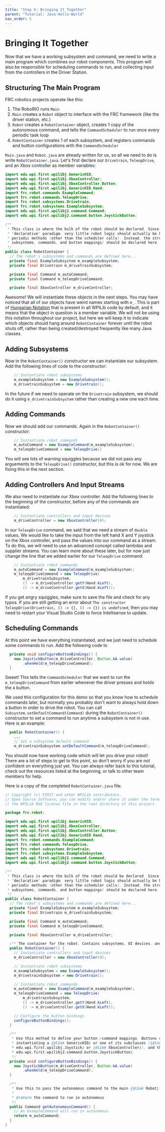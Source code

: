 ```yaml
---
title: "Step 5: Bringing It Together"
parent: "Tutorial: Java-Hello-World"
nav_order: 5
---
```

# Bringing It Together

Now that we have a working subsystem and command, we need to write a main program which combines our robot components. This program will also be responsible for scheduling commands to run, and collecting input from the controllers in the Driver Station.

## Structuring The Main Program

FRC robotics projects operate like this:

1. The RoboRIO runs ```Main```
2. ```Main``` creates a ```Robot``` object to interface with the FRC framework (like the driver station, etc.)
3. ```Robot``` creates a ```RobotContainer``` object, creates 1 copy of the autonomous command, and tells the ```CommandScheduler``` to run once every periodic task loop
4. ```RobotContainer``` creates 1 of each subsystem, and registers commands and button configurations with the ```CommandScheduler```

```Main.java``` and ```Robot.java``` are already written for us, so all we need to do is write ```RobotContainer.java```. Let's first declare our ```Drivetrain```, ```TeleopDrive```, and an Xbox controller as member variables:

```java
import edu.wpi.first.wpilibj.GenericHID;
import edu.wpi.first.wpilibj.XboxController;
import edu.wpi.first.wpilibj.XboxController.Button;
import edu.wpi.first.wpilibj.GenericHID.Hand;
import frc.robot.commands.ExampleCommand;
import frc.robot.commands.TeleopDrive;
import frc.robot.subsystems.Drivetrain;
import frc.robot.subsystems.ExampleSubsystem;
import edu.wpi.first.wpilibj2.command.Command;
import edu.wpi.first.wpilibj2.command.button.JoystickButton;

/**
 * This class is where the bulk of the robot should be declared. Since Command-based is a
 * "declarative" paradigm, very little robot logic should actually be handled in the {@link Robot}
 * periodic methods (other than the scheduler calls). Instead, the structure of the robot (including
 * subsystems, commands, and button mappings) should be declared here.
 */
public class RobotContainer {
  // The robot's subsystems and commands are defined here...
  private final ExampleSubsystem m_exampleSubsystem;
  private final Drivetrain m_drivetrainSubsystem;

  private final Command m_autoCommand;
  private final Command m_teleopDriveCommand;

  private final XboxController m_driveController;
```

Awesome! We will instantiate these objects in the next steps. You may have noticed that all of our objects have weird names starting with ```m_```. This is part of [Hungarian Notation](https://en.wikipedia.org/wiki/Hungarian_notation) that is present in all WPILib code by default, and it means that the object in question is a member variable. We will not be using this notation throughout our project, but here we will keep it to indicate which objects should hang around ```RobotContainer``` forever until the robot shuts off, rather than being created/destroyed frequently like many Java classes.

## Adding Subsystems

Now in the ```RobotContainer()``` constructor we can instantiate our subsystem. Add the following lines of code to the constructor:

```java
    // Instantiate robot subsystems
    m_exampleSubsystem = new ExampleSubsystem();
    m_drivetrainSubsystem = new Drivetrain();
```

In the future if we need to operate on the ```Drivetrain``` subsystem, we should do it using ```m_drivetrainSubsystem``` rather than creating a new one each time.

## Adding Commands

Now we should add our commands. Again in the ```RobotContainer()``` constructor:

```java
    // Instantiate robot commands
    m_autoCommand = new ExampleCommand(m_exampleSubsystem);
    m_teleopDriveCommand = new TeleopDrive()
```

You will see lots of warning squiggles because we did not pass any arguements to the ```TeleopDrive()``` constructor, but this is ok for now. We are fixing this in the next section.

## Adding Controllers And Input Streams

We also need to instantiate our Xbox controller. Add the following lines to the beginning of the constructor, before any of the commands are instantiated:

```java
    // Instantiate controllers and input devices
    m_driveController = new XboxController(0);
```

In our ```TeleopDrive``` command, we said that we need a stream of ```double``` values. We would like to take the input from the left hand X and Y joystick on the Xbox controller, and pass the values into our command as a stream. To do this, we will need to use an advanced concept called lambdas and supplier streams. You can learn more about these later, but for now just change the line that we added earlier for our ```TeleopDrive``` command:

```java
    // Instantiate robot commands
    m_autoCommand = new ExampleCommand(m_exampleSubsystem);
    m_teleopDriveCommand = new TeleopDrive(
        m_drivetrainSubsystem,
        () -> m_driveController.getY(Hand.kLeft),
        () -> m_driveController.getX(Hand.kLeft));
```

If you get angry squiggles, make sure to save the file and check for any typos. If you are still getting an error about ```The constructor TeleopDrive(Drivetrain, () -> {}, () -> {}) is undefined```, then you may need to restart your Visual Studio Code to force Intellisense to update.

## Scheduling Commands

At this point we have everything instantiated, and we just need to schedule some commands to run. Add the following code to 

```java
  private void configureButtonBindings() {
    new JoystickButton(m_driveController, Button.kA.value)
        .whenHeld(m_teleopDriveCommand);
  }
```

Sweet! This tells the ```CommandScheduler``` that we want to run the ```m_teleopDriveCommand``` from earlier whenever the driver presses and holds the ```A``` button.

We used this configuration for this demo so that you know how to schedule commands later, but normally you probably don't want to always hold down a button in order to drive the robot. You can call ```Subsystem.setDefaultCommand(Command)``` during the ```RobotContainer()``` constructor to set a command to run anytime a subsystem is not in use. Here is an example:

```java
  public RobotContainer() {
    ...
    // Set a subsystem default command
    m_drivetrainSubsystem.setDefaultCommand(m_teleopDriveCommand);
```

You should now have working code which will let you drive your robot! There are a lot of steps to get to this point, so don't worry if you are not confident on everything just yet. You can always refer back to this tutorial, check out the resources listed at the beginning, or talk to other team members for help.

Here is a copy of the completed ```RobotContainer.java``` file:

```java
// Copyright (c) FIRST and other WPILib contributors.
// Open Source Software; you can modify and/or share it under the terms of
// the WPILib BSD license file in the root directory of this project.

package frc.robot;

import edu.wpi.first.wpilibj.GenericHID;
import edu.wpi.first.wpilibj.XboxController;
import edu.wpi.first.wpilibj.XboxController.Button;
import edu.wpi.first.wpilibj.GenericHID.Hand;
import frc.robot.commands.ExampleCommand;
import frc.robot.commands.TeleopDrive;
import frc.robot.subsystems.Drivetrain;
import frc.robot.subsystems.ExampleSubsystem;
import edu.wpi.first.wpilibj2.command.Command;
import edu.wpi.first.wpilibj2.command.button.JoystickButton;

/**
 * This class is where the bulk of the robot should be declared. Since Command-based is a
 * "declarative" paradigm, very little robot logic should actually be handled in the {@link Robot}
 * periodic methods (other than the scheduler calls). Instead, the structure of the robot (including
 * subsystems, commands, and button mappings) should be declared here.
 */
public class RobotContainer {
  // The robot's subsystems and commands are defined here...
  private final ExampleSubsystem m_exampleSubsystem;
  private final Drivetrain m_drivetrainSubsystem;

  private final Command m_autoCommand;
  private final Command m_teleopDriveCommand;

  private final XboxController m_driveController;

  /** The container for the robot. Contains subsystems, OI devices, and commands. */
  public RobotContainer() {
    // Instantiate controllers and input devices
    m_driveController = new XboxController(0);

    // Instantiate robot subsystems
    m_exampleSubsystem = new ExampleSubsystem();
    m_drivetrainSubsystem = new Drivetrain();

    // Instantiate robot commands
    m_autoCommand = new ExampleCommand(m_exampleSubsystem);
    m_teleopDriveCommand = new TeleopDrive(
        m_drivetrainSubsystem,
        () -> m_driveController.getY(Hand.kLeft),
        () -> m_driveController.getX(Hand.kLeft));

    // Configure the button bindings
    configureButtonBindings();
  }

  /**
   * Use this method to define your button->command mappings. Buttons can be created by
   * instantiating a {@link GenericHID} or one of its subclasses ({@link
   * edu.wpi.first.wpilibj.Joystick} or {@link XboxController}), and then passing it to a {@link
   * edu.wpi.first.wpilibj2.command.button.JoystickButton}.
   */
  private void configureButtonBindings() {
    new JoystickButton(m_driveController, Button.kA.value)
        .whenHeld(m_teleopDriveCommand);
  }

  /**
   * Use this to pass the autonomous command to the main {@link Robot} class.
   *
   * @return the command to run in autonomous
   */
  public Command getAutonomousCommand() {
    // An ExampleCommand will run in autonomous
    return m_autoCommand;
  }
}
```
